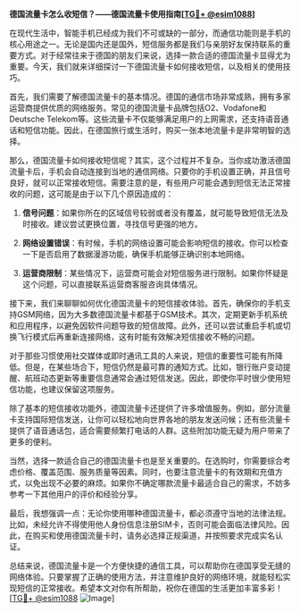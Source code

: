 **德国流量卡怎么收短信？——德国流量卡使用指南[[TG💪+ @esim1088](https://t.me/s/esim1088)]**

在现代生活中，智能手机已经成为我们不可或缺的一部分，而通信功能则是手机的核心用途之一。无论是国内还是国外，短信服务都是我们与亲朋好友保持联系的重要方式。对于经常往来于德国的朋友们来说，选择一款合适的德国流量卡显得尤为重要。今天，我们就来详细探讨一下德国流量卡如何接收短信，以及相关的使用技巧。

首先，我们需要了解德国流量卡的基本情况。德国的通信市场非常成熟，拥有多家运营商提供优质的网络服务。常见的德国流量卡品牌包括O2、Vodafone和Deutsche Telekom等。这些流量卡不仅能够满足用户的上网需求，还支持语音通话和短信功能。因此，在德国旅行或生活时，购买一张本地流量卡是非常明智的选择。

那么，德国流量卡如何接收短信呢？其实，这个过程并不复杂。当你成功激活德国流量卡后，手机会自动连接到当地的通信网络。只要你的手机设置正确，并且信号良好，就可以正常接收短信。需要注意的是，有些用户可能会遇到短信无法正常接收的问题，这可能是由于以下几个原因造成的：

1. **信号问题**：如果你所在的区域信号较弱或者没有覆盖，就可能导致短信无法及时接收。建议尝试更换位置，寻找信号更强的地方。
   
2. **网络设置错误**：有时候，手机的网络设置可能会影响短信的接收。你可以检查一下是否启用了数据漫游功能，确保手机能够正确识别本地网络。

3. **运营商限制**：某些情况下，运营商可能会对短信服务进行限制。如果你怀疑是这个问题，可以直接联系运营商客服咨询具体情况。

接下来，我们来聊聊如何优化德国流量卡的短信接收体验。首先，确保你的手机支持GSM网络，因为大多数德国流量卡都基于GSM技术。其次，定期更新手机系统和应用程序，以避免因软件问题导致的短信故障。此外，还可以尝试重启手机或切换飞行模式后再重新连接网络，这有时能有效解决短信接收不畅的问题。

对于那些习惯使用社交媒体或即时通讯工具的人来说，短信的重要性可能有所降低。但是，在某些场合下，短信仍然是最可靠的通知方式。比如，银行账户变动提醒、航班动态更新等重要信息通常会通过短信发送。因此，即使你平时很少使用短信功能，也建议保留这项服务。

除了基本的短信接收功能外，德国流量卡还提供了许多增值服务。例如，部分流量卡支持国际短信发送，让你可以轻松地向世界各地的朋友发送问候；还有些流量卡提供了语音通话包，适合需要频繁打电话的人群。这些附加功能无疑为用户带来了更多的便利。

当然，选择一款适合自己的德国流量卡也是至关重要的。在选购时，你需要综合考虑价格、覆盖范围、服务质量等因素。同时，也要注意流量卡的有效期和充值方式，以免出现不必要的麻烦。如果你不确定哪款流量卡最适合自己的需求，不妨多参考一下其他用户的评价和经验分享。

最后，我想强调一点：无论你使用哪种德国流量卡，都必须遵守当地的法律法规。比如，未经允许不得使用他人身份信息注册SIM卡，否则可能会面临法律风险。因此，在购买和使用德国流量卡时，请务必选择正规渠道，并按照要求完成实名认证。

总结来说，德国流量卡是一个方便快捷的通信工具，可以帮助你在德国享受无缝的网络体验。只要掌握了正确的使用方法，并注意维护良好的网络环境，就能轻松实现短信的正常接收。希望本文对你有所帮助，祝你在德国的生活更加丰富多彩！[[TG💪+ @esim1088](https://t.me/s/esim1088) ![Image](https://i.postimg.cc/4NQfJmqS/Snipaste-2025-05-13-00-14-12.png)]